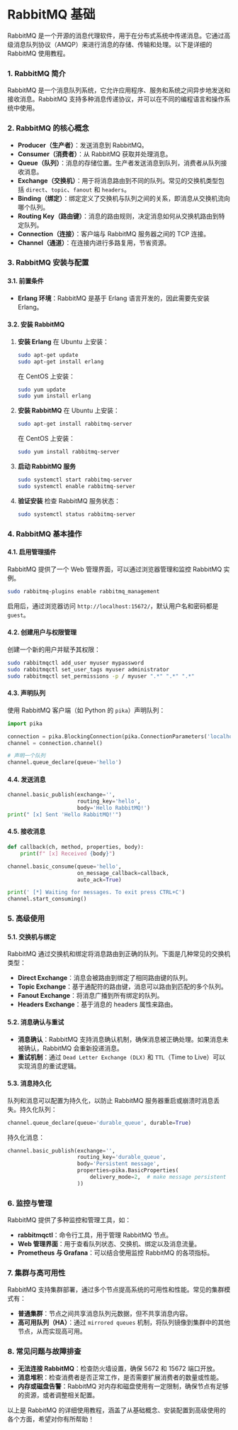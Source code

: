 # RabbitMQ 基础

RabbitMQ 是一个开源的消息代理软件，用于在分布式系统中传递消息。它通过高级消息队列协议（AMQP）来进行消息的存储、传输和处理。以下是详细的 RabbitMQ 使用教程。

### 1. **RabbitMQ 简介**
RabbitMQ 是一个消息队列系统，它允许应用程序、服务和系统之间异步地发送和接收消息。RabbitMQ 支持多种消息传递协议，并可以在不同的编程语言和操作系统中使用。

### 2. **RabbitMQ 的核心概念**
- **Producer（生产者）**：发送消息到 RabbitMQ。
- **Consumer（消费者）**：从 RabbitMQ 获取并处理消息。
- **Queue（队列）**：消息的存储位置。生产者发送消息到队列，消费者从队列接收消息。
- **Exchange（交换机）**：用于将消息路由到不同的队列。常见的交换机类型包括 `direct`、`topic`、`fanout` 和 `headers`。
- **Binding（绑定）**：绑定定义了交换机与队列之间的关系，即消息从交换机流向哪个队列。
- **Routing Key（路由键）**：消息的路由规则，决定消息如何从交换机路由到特定队列。
- **Connection（连接）**：客户端与 RabbitMQ 服务器之间的 TCP 连接。
- **Channel（通道）**：在连接内进行多路复用，节省资源。

### 3. **RabbitMQ 安装与配置**
#### 3.1. **前置条件**
- **Erlang 环境**：RabbitMQ 是基于 Erlang 语言开发的，因此需要先安装 Erlang。

#### 3.2. **安装 RabbitMQ**
1. **安装 Erlang**
   在 Ubuntu 上安装：
   ```bash
   sudo apt-get update
   sudo apt-get install erlang
   ```
   在 CentOS 上安装：
   ```bash
   sudo yum update
   sudo yum install erlang
   ```

2. **安装 RabbitMQ**
   在 Ubuntu 上安装：
   ```bash
   sudo apt-get install rabbitmq-server
   ```
   在 CentOS 上安装：
   ```bash
   sudo yum install rabbitmq-server
   ```

3. **启动 RabbitMQ 服务**
   ```bash
   sudo systemctl start rabbitmq-server
   sudo systemctl enable rabbitmq-server
   ```

4. **验证安装**
   检查 RabbitMQ 服务状态：
   ```bash
   sudo systemctl status rabbitmq-server
   ```

### 4. **RabbitMQ 基本操作**
#### 4.1. **启用管理插件**
RabbitMQ 提供了一个 Web 管理界面，可以通过浏览器管理和监控 RabbitMQ 实例。
```bash
sudo rabbitmq-plugins enable rabbitmq_management
```
启用后，通过浏览器访问 `http://localhost:15672/`，默认用户名和密码都是 `guest`。

#### 4.2. **创建用户与权限管理**
创建一个新的用户并赋予其权限：
```bash
sudo rabbitmqctl add_user myuser mypassword
sudo rabbitmqctl set_user_tags myuser administrator
sudo rabbitmqctl set_permissions -p / myuser ".*" ".*" ".*"
```

#### 4.3. **声明队列**
使用 RabbitMQ 客户端（如 Python 的 `pika`）声明队列：
```python
import pika

connection = pika.BlockingConnection(pika.ConnectionParameters('localhost'))
channel = connection.channel()

# 声明一个队列
channel.queue_declare(queue='hello')
```

#### 4.4. **发送消息**
```python
channel.basic_publish(exchange='',
                      routing_key='hello',
                      body='Hello RabbitMQ!')
print(" [x] Sent 'Hello RabbitMQ!'")
```

#### 4.5. **接收消息**
```python
def callback(ch, method, properties, body):
    print(f" [x] Received {body}")

channel.basic_consume(queue='hello',
                      on_message_callback=callback,
                      auto_ack=True)

print(' [*] Waiting for messages. To exit press CTRL+C')
channel.start_consuming()
```

### 5. **高级使用**
#### 5.1. **交换机与绑定**
RabbitMQ 通过交换机和绑定将消息路由到正确的队列。下面是几种常见的交换机类型：
- **Direct Exchange**：消息会被路由到绑定了相同路由键的队列。
- **Topic Exchange**：基于通配符的路由键，消息可以路由到匹配的多个队列。
- **Fanout Exchange**：将消息广播到所有绑定的队列。
- **Headers Exchange**：基于消息的 headers 属性来路由。

#### 5.2. **消息确认与重试**
- **消息确认**：RabbitMQ 支持消息确认机制，确保消息被正确处理。如果消息未被确认，RabbitMQ 会重新投递消息。
- **重试机制**：通过 `Dead Letter Exchange (DLX)` 和 `TTL`（Time to Live）可以实现消息的重试逻辑。

#### 5.3. **消息持久化**
队列和消息可以配置为持久化，以防止 RabbitMQ 服务器重启或崩溃时消息丢失。持久化队列：
```python
channel.queue_declare(queue='durable_queue', durable=True)
```
持久化消息：
```python
channel.basic_publish(exchange='',
                      routing_key='durable_queue',
                      body='Persistent message',
                      properties=pika.BasicProperties(
                          delivery_mode=2,  # make message persistent
                      ))
```

### 6. **监控与管理**
RabbitMQ 提供了多种监控和管理工具，如：
- **rabbitmqctl**：命令行工具，用于管理 RabbitMQ 节点。
- **Web 管理界面**：用于查看队列状态、交换机、绑定以及消息流量。
- **Prometheus 与 Grafana**：可以结合使用监控 RabbitMQ 的各项指标。

### 7. **集群与高可用性**
RabbitMQ 支持集群部署，通过多个节点提高系统的可用性和性能。常见的集群模式有：
- **普通集群**：节点之间共享消息队列元数据，但不共享消息内容。
- **高可用队列（HA）**：通过 `mirrored queues` 机制，将队列镜像到集群中的其他节点，从而实现高可用。

### 8. **常见问题与故障排查**
- **无法连接 RabbitMQ**：检查防火墙设置，确保 5672 和 15672 端口开放。
- **消息堆积**：检查消费者是否正常工作，是否需要扩展消费者的数量或性能。
- **内存或磁盘告警**：RabbitMQ 对内存和磁盘使用有一定限制，确保节点有足够的资源，或者调整相关配置。

以上是 RabbitMQ 的详细使用教程，涵盖了从基础概念、安装配置到高级使用的各个方面，希望对你有所帮助！
